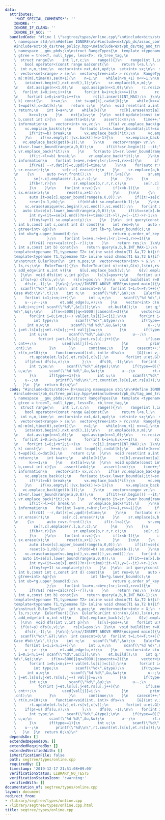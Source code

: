 ```yaml
---
data:
  attributes:
    '*NOT_SPECIAL_COMMENTS*': ''
    IGNORE: ''
    IGNORE_IF_CLANG: ''
    IGNORE_IF_GCC: ''
  bundledCode: "#line 1 \"segtree/types/online.cpp\"\n#include<bits/stdc++.h>\nusing\
    \ namespace std;\n\n#define IGNORE\n\n#include<ext/pb_ds/assoc_container.hpp>\n\
    #include<ext/pb_ds/tree_policy.hpp>\n#include<ext/pb_ds/tag_and_trait.hpp>\nusing\
    \ namespace __gnu_pbds;\n\nstruct RangeTypes{\n  template <typename T>\n  using\
    \ gtree = tree<T, null_type, less<T>, rb_tree_tag,\n                     tree_order_statistics_node_update>;\n\
    \  struct range{\n    int l,r,c;\n    range(){}\n    range(int l,int r,int c):l(l),r(r),c(c){}\n\
    \    bool operator<(const range &a)const{\n      return l<a.l;\n    }\n  };\n\n\
    \  int n,m,time;\n  vector<int> nxt,dat,upd;\n  set<int> sx;\n\n  set<range> sr;\n\
    \  vector<set<range> > se;\n  vector<gtree<int> > rc;\n\n  RangeTypes(int n_,int\
    \ m):m(m),time(0),se(m+1){\n    n=1;\n    while(n<n_+1) n<<=1;\n\n    nxt.assign(n,0);\n\
    \    iota(nxt.begin(),nxt.end(),1);\n\n    sr.emplace(0,n,m);\n    se[m].emplace(0,n,m);\n\
    \n    dat.assign(n<<1,0);\n    upd.assign(n<<1,0);\n\n    rc.resize(n<<1);\n \
    \   for(int i=0;i<n;i++)\n      for(int k=i+n;k;k>>=1)\n        rc[k].insert(nxt[i]);\n\
    \n    for(int i=0;i<n*2;i++)\n      rc[i].insert(INT_MAX);\n  }\n\n  int get(int\
    \ k) const{\n    k+=n;\n    int t=upd[k],c=dat[k];\n    while(k>>=1)\n      if(t<upd[k])\
    \ t=upd[k],c=dat[k];\n    return c;\n  }\n\n  void reset(int a,int v){\n    if(nxt[a]==v)\
    \ return;\n    int k=a+n;\n    while(k){\n      rc[k].erase(nxt[a]);\n      rc[k].insert(v);\n\
    \      k>>=1;\n    }\n    nxt[a]=v;\n  }\n\n  void update(const int a,const int\
    \ b,const int c){\n    assert(a<b);\n    assert(c<m);\n    time++;\n    // gather\
    \ information\n    vector<int> vx,vc;\n    if(a) vc.emplace_back(get(a-1));\n\
    \    vc.emplace_back(c);\n    for(auto it=sx.lower_bound(a);it!=sx.end();++it){\n\
    \      if(*it>=b) break;\n      vx.emplace_back(*it);\n      vc.emplace_back(get(*it));\n\
    \    }\n    if(vx.empty()||vx.back()!=b-1){\n      vx.emplace_back(b-1);\n   \
    \   vc.emplace_back(get(b-1));\n    }\n\n    vector<range> vr;\n    {\n      auto\
    \ it=sr.lower_bound(range(a,0,0));\n      if(it!=sr.begin()) --it;\n      if(it->l<a&&a<it->r)\
    \ vr.emplace_back(*it);\n    }\n    for(auto it=sr.lower_bound(range(a,0,0));it!=sr.end();++it){\n\
    \      if(it->l>=b) break;\n      vr.emplace_back(*it);\n    }\n\n    // update\
    \ information\n    for(int l=a+n,r=b+n;l<r;l>>=1,r>>=1){\n      if(l&1) dat[l]=c,upd[l]=time,l++;\n\
    \      if(r&1) --r,dat[r]=c,upd[r]=time;\n    }\n\n    for(auto r:vr){\n     \
    \ sr.erase(r);\n      se[r.c].erase(r);\n    }\n    sr.emplace(a,b,c);\n    se[c].emplace(a,b,c);\n\
    \n    {\n      auto r=vr.front();\n      if(r.l<a){\n        sr.emplace(r.l,a,r.c);\n\
    \        se[r.c].emplace(r.l,a,r.c);\n      }\n    }\n    {\n      auto r=vr.back();\n\
    \      if(b<r.r){\n        sr.emplace(b,r.r,r.c);\n        se[r.c].emplace(b,r.r,r.c);\n\
    \      }\n    }\n\n    for(int x:vx){\n      if(x<b-1){\n        if(sx.count(x))\
    \ sx.erase(x);\n        reset(x,x+1);\n      }\n    }\n\n    {\n      int nb=n+(++time);\n\
    \      auto it=se[c].upper_bound(range(a,0,0));\n      if(it!=se[c].end()) nb=it->l;\n\
    \      reset(b-1,nb);\n      if(nb!=b) sx.emplace(b-1);\n    }\n\n    sort(vc.begin(),vc.end());\n\
    \    vc.erase(unique(vc.begin(),vc.end()),vc.end());\n    for(int x:vc){\n   \
    \   auto it=se[x].lower_bound(range(a,0,0));\n      if(it==se[x].begin()) continue;\n\
    \      int ny=(it==se[x].end()?n+(++time):it->l),y=(--it)->r-1;\n      reset(y,ny);\n\
    \      if(ny!=y+1) sx.emplace(y);\n    }\n  }\n\n  int query(const int a,const\
    \ int b,const int c,const int d) const{\n    int res=0;\n    auto calc=[&](const\
    \ gtree<int> &g){\n                int lb=*g.lower_bound(c);\n               \
    \ int ub=*g.upper_bound(d);\n                return g.order_of_key(ub)-g.order_of_key(lb);\n\
    \              };\n    for(int l=a+n,r=b+n;l<r;l>>=1,r>>=1){\n      if(l&1) res+=calc(rc[l++]);\n\
    \      if(r&1) res+=calc(rc[--r]);\n    }\n    return res;\n  }\n\n  int count(const\
    \ int a,const int b) const{\n    return query(a,b,b,INT_MAX-1);\n  }\n};\n\n\n\
    template<typename T1,typename T2> inline void chmin(T1 &a,T2 b){if(a>b) a=b;}\n\
    template<typename T1,typename T2> inline void chmax(T1 &a,T2 b){if(a<b) a=b;}\n\
    \n\nstruct EulerTour{\n  int n,pos;\n  vector<vector<int> > G;\n  vector<int>\
    \ ls,rs;\n\n  EulerTour(){}\n  EulerTour(int n):n(n),G(n),ls(n),rs(n){}\n\n  void\
    \ add_edge(int u,int v){\n    G[u].emplace_back(v);\n    G[v].emplace_back(u);\n\
    \  }\n\n  void dfs(int v,int p){\n    ls[v]=pos++;\n    for(int u:G[v])\n    \
    \  if(u!=p) dfs(u,v);\n    rs[v]=pos;\n  }\n\n  void build(int r=0){\n    pos=0;\n\
    \    dfs(r,-1);\n  }\n\n};\n\n//INSERT ABOVE HERE\nsigned main(){\n  int T;\n\
    \  scanf(\"%d\",&T);\n\n  int casecnt=0;\n  for(int t=1;t<=T;t++){\n    printf(\"\
    Case #%d:\\n\",t);\n    int n;\n    scanf(\"%d\",&n);\n    EulerTour et(n);\n\
    \    for(int i=1;i<n;i++){\n      int u,v;\n      scanf(\"%d %d\",&u,&v);\n  \
    \    u--;v--;\n      et.add_edge(u,v);\n    }\n    vector<int> c(n);\n    for(int\
    \ i=0;i<n;i++) scanf(\"%d\",&c[i]);\n\n    et.build();\n    int q;\n    scanf(\"\
    %d\",&q);\n\n    if(n<=5000||q<=5000||casecnt>=2){\n      vector<int> val(n),used(n+1,-1);\n\
    \      for(int i=0;i<n;i++) val[et.ls[i]]=c[i];\n\n      for(int i=0;i<q;i++){\n\
    \        int type;\n        scanf(\"%d\",&type);\n        if(type==0){\n     \
    \     int u,w;\n          scanf(\"%d %d\",&u,&w);\n          u--;\n          for(int\
    \ j=et.ls[u];j<et.rs[u];j++) val[j]=w;\n        }\n        if(type==1){\n    \
    \      int u;\n          scanf(\"%d\",&u);\n          u--;\n          int cnt=0;\n\
    \          for(int j=et.ls[u];j<et.rs[u];j++){\n            if(used[val[j]]!=i)\
    \ cnt++;\n            used[val[j]]=i;\n          }\n          printf(\"%d\\n\"\
    ,cnt);\n        }\n      }\n      continue;\n    }\n    casecnt++;\n\n    RangeTypes\
    \ rt(n,n+10);\n    function<void(int, int)> dfs=\n      [&](int v,int p){\n  \
    \      rt.update(et.ls[v],et.rs[v],c[v]);\n        for(int u:et.G[v])\n      \
    \    if(p!=u) dfs(u,v);\n      };\n    dfs(0, -1);\n\n    for(int i=0;i<q;i++){\n\
    \      int type;\n      scanf(\"%d\",&type);\n\n      if(type==0){\n        int\
    \ u,w;\n        scanf(\"%d %d\",&u,&w);\n        u--;\n        rt.update(et.ls[u],et.rs[u],w);\n\
    \      }\n      if(type==1){\n        int u;\n        scanf(\"%d\",&u);\n    \
    \    u--;\n        printf(\"%d\\n\",rt.count(et.ls[u],et.rs[u]));\n      }\n \
    \   }\n  }\n  return 0;\n}\n"
  code: "#include<bits/stdc++.h>\nusing namespace std;\n\n#define IGNORE\n\n#include<ext/pb_ds/assoc_container.hpp>\n\
    #include<ext/pb_ds/tree_policy.hpp>\n#include<ext/pb_ds/tag_and_trait.hpp>\nusing\
    \ namespace __gnu_pbds;\n\nstruct RangeTypes{\n  template <typename T>\n  using\
    \ gtree = tree<T, null_type, less<T>, rb_tree_tag,\n                     tree_order_statistics_node_update>;\n\
    \  struct range{\n    int l,r,c;\n    range(){}\n    range(int l,int r,int c):l(l),r(r),c(c){}\n\
    \    bool operator<(const range &a)const{\n      return l<a.l;\n    }\n  };\n\n\
    \  int n,m,time;\n  vector<int> nxt,dat,upd;\n  set<int> sx;\n\n  set<range> sr;\n\
    \  vector<set<range> > se;\n  vector<gtree<int> > rc;\n\n  RangeTypes(int n_,int\
    \ m):m(m),time(0),se(m+1){\n    n=1;\n    while(n<n_+1) n<<=1;\n\n    nxt.assign(n,0);\n\
    \    iota(nxt.begin(),nxt.end(),1);\n\n    sr.emplace(0,n,m);\n    se[m].emplace(0,n,m);\n\
    \n    dat.assign(n<<1,0);\n    upd.assign(n<<1,0);\n\n    rc.resize(n<<1);\n \
    \   for(int i=0;i<n;i++)\n      for(int k=i+n;k;k>>=1)\n        rc[k].insert(nxt[i]);\n\
    \n    for(int i=0;i<n*2;i++)\n      rc[i].insert(INT_MAX);\n  }\n\n  int get(int\
    \ k) const{\n    k+=n;\n    int t=upd[k],c=dat[k];\n    while(k>>=1)\n      if(t<upd[k])\
    \ t=upd[k],c=dat[k];\n    return c;\n  }\n\n  void reset(int a,int v){\n    if(nxt[a]==v)\
    \ return;\n    int k=a+n;\n    while(k){\n      rc[k].erase(nxt[a]);\n      rc[k].insert(v);\n\
    \      k>>=1;\n    }\n    nxt[a]=v;\n  }\n\n  void update(const int a,const int\
    \ b,const int c){\n    assert(a<b);\n    assert(c<m);\n    time++;\n    // gather\
    \ information\n    vector<int> vx,vc;\n    if(a) vc.emplace_back(get(a-1));\n\
    \    vc.emplace_back(c);\n    for(auto it=sx.lower_bound(a);it!=sx.end();++it){\n\
    \      if(*it>=b) break;\n      vx.emplace_back(*it);\n      vc.emplace_back(get(*it));\n\
    \    }\n    if(vx.empty()||vx.back()!=b-1){\n      vx.emplace_back(b-1);\n   \
    \   vc.emplace_back(get(b-1));\n    }\n\n    vector<range> vr;\n    {\n      auto\
    \ it=sr.lower_bound(range(a,0,0));\n      if(it!=sr.begin()) --it;\n      if(it->l<a&&a<it->r)\
    \ vr.emplace_back(*it);\n    }\n    for(auto it=sr.lower_bound(range(a,0,0));it!=sr.end();++it){\n\
    \      if(it->l>=b) break;\n      vr.emplace_back(*it);\n    }\n\n    // update\
    \ information\n    for(int l=a+n,r=b+n;l<r;l>>=1,r>>=1){\n      if(l&1) dat[l]=c,upd[l]=time,l++;\n\
    \      if(r&1) --r,dat[r]=c,upd[r]=time;\n    }\n\n    for(auto r:vr){\n     \
    \ sr.erase(r);\n      se[r.c].erase(r);\n    }\n    sr.emplace(a,b,c);\n    se[c].emplace(a,b,c);\n\
    \n    {\n      auto r=vr.front();\n      if(r.l<a){\n        sr.emplace(r.l,a,r.c);\n\
    \        se[r.c].emplace(r.l,a,r.c);\n      }\n    }\n    {\n      auto r=vr.back();\n\
    \      if(b<r.r){\n        sr.emplace(b,r.r,r.c);\n        se[r.c].emplace(b,r.r,r.c);\n\
    \      }\n    }\n\n    for(int x:vx){\n      if(x<b-1){\n        if(sx.count(x))\
    \ sx.erase(x);\n        reset(x,x+1);\n      }\n    }\n\n    {\n      int nb=n+(++time);\n\
    \      auto it=se[c].upper_bound(range(a,0,0));\n      if(it!=se[c].end()) nb=it->l;\n\
    \      reset(b-1,nb);\n      if(nb!=b) sx.emplace(b-1);\n    }\n\n    sort(vc.begin(),vc.end());\n\
    \    vc.erase(unique(vc.begin(),vc.end()),vc.end());\n    for(int x:vc){\n   \
    \   auto it=se[x].lower_bound(range(a,0,0));\n      if(it==se[x].begin()) continue;\n\
    \      int ny=(it==se[x].end()?n+(++time):it->l),y=(--it)->r-1;\n      reset(y,ny);\n\
    \      if(ny!=y+1) sx.emplace(y);\n    }\n  }\n\n  int query(const int a,const\
    \ int b,const int c,const int d) const{\n    int res=0;\n    auto calc=[&](const\
    \ gtree<int> &g){\n                int lb=*g.lower_bound(c);\n               \
    \ int ub=*g.upper_bound(d);\n                return g.order_of_key(ub)-g.order_of_key(lb);\n\
    \              };\n    for(int l=a+n,r=b+n;l<r;l>>=1,r>>=1){\n      if(l&1) res+=calc(rc[l++]);\n\
    \      if(r&1) res+=calc(rc[--r]);\n    }\n    return res;\n  }\n\n  int count(const\
    \ int a,const int b) const{\n    return query(a,b,b,INT_MAX-1);\n  }\n};\n\n\n\
    template<typename T1,typename T2> inline void chmin(T1 &a,T2 b){if(a>b) a=b;}\n\
    template<typename T1,typename T2> inline void chmax(T1 &a,T2 b){if(a<b) a=b;}\n\
    \n\nstruct EulerTour{\n  int n,pos;\n  vector<vector<int> > G;\n  vector<int>\
    \ ls,rs;\n\n  EulerTour(){}\n  EulerTour(int n):n(n),G(n),ls(n),rs(n){}\n\n  void\
    \ add_edge(int u,int v){\n    G[u].emplace_back(v);\n    G[v].emplace_back(u);\n\
    \  }\n\n  void dfs(int v,int p){\n    ls[v]=pos++;\n    for(int u:G[v])\n    \
    \  if(u!=p) dfs(u,v);\n    rs[v]=pos;\n  }\n\n  void build(int r=0){\n    pos=0;\n\
    \    dfs(r,-1);\n  }\n\n};\n\n//INSERT ABOVE HERE\nsigned main(){\n  int T;\n\
    \  scanf(\"%d\",&T);\n\n  int casecnt=0;\n  for(int t=1;t<=T;t++){\n    printf(\"\
    Case #%d:\\n\",t);\n    int n;\n    scanf(\"%d\",&n);\n    EulerTour et(n);\n\
    \    for(int i=1;i<n;i++){\n      int u,v;\n      scanf(\"%d %d\",&u,&v);\n  \
    \    u--;v--;\n      et.add_edge(u,v);\n    }\n    vector<int> c(n);\n    for(int\
    \ i=0;i<n;i++) scanf(\"%d\",&c[i]);\n\n    et.build();\n    int q;\n    scanf(\"\
    %d\",&q);\n\n    if(n<=5000||q<=5000||casecnt>=2){\n      vector<int> val(n),used(n+1,-1);\n\
    \      for(int i=0;i<n;i++) val[et.ls[i]]=c[i];\n\n      for(int i=0;i<q;i++){\n\
    \        int type;\n        scanf(\"%d\",&type);\n        if(type==0){\n     \
    \     int u,w;\n          scanf(\"%d %d\",&u,&w);\n          u--;\n          for(int\
    \ j=et.ls[u];j<et.rs[u];j++) val[j]=w;\n        }\n        if(type==1){\n    \
    \      int u;\n          scanf(\"%d\",&u);\n          u--;\n          int cnt=0;\n\
    \          for(int j=et.ls[u];j<et.rs[u];j++){\n            if(used[val[j]]!=i)\
    \ cnt++;\n            used[val[j]]=i;\n          }\n          printf(\"%d\\n\"\
    ,cnt);\n        }\n      }\n      continue;\n    }\n    casecnt++;\n\n    RangeTypes\
    \ rt(n,n+10);\n    function<void(int, int)> dfs=\n      [&](int v,int p){\n  \
    \      rt.update(et.ls[v],et.rs[v],c[v]);\n        for(int u:et.G[v])\n      \
    \    if(p!=u) dfs(u,v);\n      };\n    dfs(0, -1);\n\n    for(int i=0;i<q;i++){\n\
    \      int type;\n      scanf(\"%d\",&type);\n\n      if(type==0){\n        int\
    \ u,w;\n        scanf(\"%d %d\",&u,&w);\n        u--;\n        rt.update(et.ls[u],et.rs[u],w);\n\
    \      }\n      if(type==1){\n        int u;\n        scanf(\"%d\",&u);\n    \
    \    u--;\n        printf(\"%d\\n\",rt.count(et.ls[u],et.rs[u]));\n      }\n \
    \   }\n  }\n  return 0;\n}\n"
  dependsOn: []
  extendedDependsOn: []
  extendedRequiredBy: []
  extendedVerifiedWith: []
  isVerificationFile: false
  path: segtree/types/online.cpp
  requiredBy: []
  timestamp: '2019-12-17 21:51:08+09:00'
  verificationStatus: LIBRARY_NO_TESTS
  verificationStatusIcon: ':warning:'
  verifiedWith: []
documentation_of: segtree/types/online.cpp
layout: document
redirect_from:
- /library/segtree/types/online.cpp
- /library/segtree/types/online.cpp.html
title: segtree/types/online.cpp
---
```

